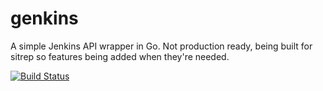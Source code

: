 genkins
=======

A simple Jenkins API wrapper in Go. Not production ready, being built for sitrep so features being added when they're needed.


[![Build Status](https://secure.travis-ci.org/icambridge/genkins.png?branch=master)](http://travis-ci.org/icambridge/genkins)
